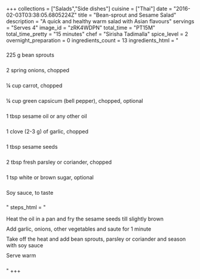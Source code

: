 +++
collections = ["Salads","Side dishes"]
cuisine = ["Thai"]
date = "2016-02-03T03:38:05.6805224Z"
title = "Bean-sprout and Sesame Salad"
description = "A quick and healthy warm salad with Asian flavours"
servings = "Serves 4"
image_id = "zRK4WDPN"
total_time = "PT15M"
total_time_pretty = "15 minutes"
chef = "Sirisha Tadimalla"
spice_level = 2
overnight_preparation = 0
ingredients_count = 13
ingredients_html = "<ul style='padding-left: 0; list-style: none;'><li itemprop='recipeIngredient' style='margin: 8px 0px;padding: 8px 0px;'>225 g bean sprouts</li><li itemprop='recipeIngredient' style='margin: 8px 0px;padding: 8px 0px;'>2 spring onions, chopped</li><li itemprop='recipeIngredient' style='margin: 8px 0px;padding: 8px 0px;'>¼ cup carrot, chopped</li><li itemprop='recipeIngredient' style='margin: 8px 0px;padding: 8px 0px;'>¼ cup green capsicum (bell pepper), chopped, optional</li><li itemprop='recipeIngredient' style='margin: 8px 0px;padding: 8px 0px;'>1 tbsp sesame oil or any other oil</li><li itemprop='recipeIngredient' style='margin: 8px 0px;padding: 8px 0px;'>1 clove (2-3 g) of garlic, chopped</li><li itemprop='recipeIngredient' style='margin: 8px 0px;padding: 8px 0px;'>1 tbsp sesame seeds</li><li itemprop='recipeIngredient' style='margin: 8px 0px;padding: 8px 0px;'>2 tbsp fresh parsley or coriander, chopped</li><li itemprop='recipeIngredient' style='margin: 8px 0px;padding: 8px 0px;'>1 tsp white or brown sugar, optional</li><li itemprop='recipeIngredient' style='margin: 8px 0px;padding: 8px 0px;'>Soy sauce, to taste</li></ul>"
steps_html = "<ol style='list-style: none inside; padding-left: 0px;'><li style='padding-bottom: 10px;'><i class='step-track-icon fa fa-square-o'></i><span class='step-text' itemprop='recipeInstructions'>Heat the oil in a pan and fry the sesame seeds till slightly brown</span></li><li style='padding-bottom: 10px;'><i class='step-track-icon fa fa-square-o'></i><span class='step-text' itemprop='recipeInstructions'>Add garlic, onions, other vegetables and saute for 1 minute</span></li><li style='padding-bottom: 10px;'><i class='step-track-icon fa fa-square-o'></i><span class='step-text' itemprop='recipeInstructions'>Take off the heat and add bean sprouts, parsley or coriander and season with soy sauce </span></li><li style='padding-bottom: 10px;'><i class='step-track-icon fa fa-square-o'></i><span class='step-text' itemprop='recipeInstructions'>Serve warm </span></li></ol>"
+++
